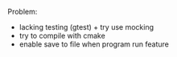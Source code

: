 Problem:
- lacking testing (gtest) + try use mocking
- try to compile with cmake
- enable save to file when program run feature
